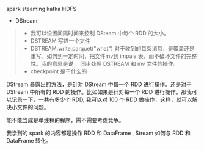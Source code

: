 spark steaming kafka HDFS

- DStream:
> - 我可以设置间隔时间来控制 DSteam 中每个 RDD 的大小。
> - DSTREAM 写进一个文件
> - DSTREAM.write.parquet("what") 对于收到的每条消息，是覆盖还是重写。如何到一定时间，把文件mv到 impala 表，而不破坏文件的完整性。我的意思是说， 同步处理 DSTREAM 和 mv 文件的操作。
> - checkpoint 是干什么的

DStream 暴露出的方法，是针对 DStream 中每一个 RDD 进行操作。还是对于 DStream 中所有的 RDD 的操作。比如如果是针对每一个 RDD 进行操作。那我可以记录一下，一共有多少个 RDD, 我可以对 100 个 RDD 做操作，这样，就可以解决小文件的问题。


能不能当成是单线程的程序，需不需要考虑竞争。

我学到的 spark 的内容都是操作 RDD 和 DataFrame , Stream 如何与 RDD 和 DataFrame 转化。



